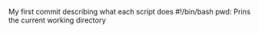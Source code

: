 My first commit describing what each script does 
#!/bin/bash 
pwd: Prins the current working directory
